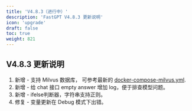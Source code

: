 ```yaml
---
title: 'V4.8.3（进行中）'
description: 'FastGPT V4.8.3 更新说明'
icon: 'upgrade'
draft: false
toc: true
weight: 821
---
```



## V4.8.3 更新说明

1. 新增 - 支持 Milvus 数据库， 可参考最新的 [docker-compose-milvus.yml](https://github.com/labring/FastGPT/blob/main/files/docker/docker-compose-milvus.yml).
2. 新增 - 给 chat 接口 empty answer 增加 log，便于排查模型问题。
3. 新增 - ifelse判断器，字符串支持正则。
4. 修复 - 变量更新在 Debug 模式下出错。